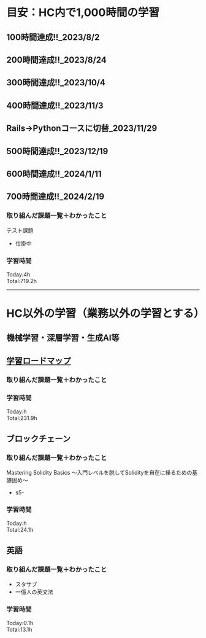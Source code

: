 # 目安：HC内で1,000時間の学習
## 100時間達成!!_2023/8/2
## 200時間達成!!_2023/8/24
## 300時間達成!!_2023/10/4
## 400時間達成!!_2023/11/3
## Rails→Pythonコースに切替_2023/11/29
## 500時間達成!!_2023/12/19
## 600時間達成!!_2024/1/11
## 700時間達成!!_2024/2/19

### 取り組んだ課題一覧＋わかったこと
テスト課題
- 仕掛中

### 学習時間
Today:4h<br>
Total:719.2h

------------------------------------------
# HC以外の学習（業務以外の学習とする）
## 機械学習・深層学習・生成AI等
## [学習ロードマップ](https://github.com/sousou1216/machine_learning/tree/main)
### 取り組んだ課題一覧＋わかったこと

### 学習時間
Today:h<br>
Total:231.9h

## ブロックチェーン
### 取り組んだ課題一覧＋わかったこと
Mastering Solidity Basics 〜入門レベルを脱してSolidityを自在に操るための基礎固め〜
- s5-

### 学習時間
Today:h<br>
Total:24.1h

## 英語
### 取り組んだ課題一覧＋わかったこと
- スタサプ
- 一億人の英文法

### 学習時間
Today:0.1h<br>
Total:13.1h
